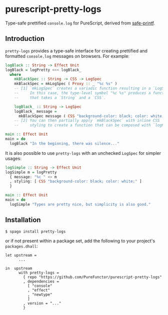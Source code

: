 # purescript-pretty-logs
Type-safe prettified `console.log` for PureScript, derived from [safe-printf](https://github.com/kcsongor/purescript-safe-printf).

## Introduction
`pretty-logs` provides a type-safe interface for creating prettified and formatted `console.log` messages on browsers. For example:
```purescript
logBlack :: String -> Effect Unit
logBlack = logPretty <<< logBlack_
  where
    mkBlackSpec :: String -> CSS -> LogSpec
    mkBlackSpec = mkLogSpec ( Proxy :: _ "%c %s" )
    -- [1] `mkLogSpec` creates a variadic function resulting in a `LogSpec`.
    --     In this case, the type-level symbol "%c %s" produces a function
    --     that takes a `String` and a `CSS`.

    logBlack_ :: String -> LogSpec
    logBlack_ message =
      mkBlackSpec message ( CSS "background-color: black; color: white;" )
    -- [2] You can then partially apply `mkBlackSpec` with inline CSS
    --     styling to create a function that can be composed with `logPretty`.

main :: Effect Unit
main = do
  logBlack "In the beginning, there was silence..."
```
It is also possible to use `pretty-logs` with an unchecked `LogSpec` for simpler usages:
```purescript
logSimple :: String -> Effect Unit
logSimple m = logPretty
  { message: "%c " <> m
  , styling: [ CSS "background-color: black; color: white;" ]
  }

main :: Effect Unit
main = do
  logSimple "Types are pretty nice, but simplicity is also good."
```

## Installation
```sh
$ spago install pretty-logs
```
or if not present within a package set, add the following to your project's `packages.dhall`:
```dhall
let upstream =
      ... 

in  upstream
      with pretty-logs =
        { repo "https://github.com/PureFunctor/purescript-pretty-logs"
        , dependencies =
          [ "console"
          , "effect"
          , "newtype"
          ]
        , version = "..."
        }
```
